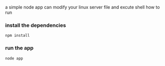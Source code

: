a simple node app can modify your linux server file and excute shell
how to run
### install the dependencies
```
npm install
```
### run the app
```
node app
```
